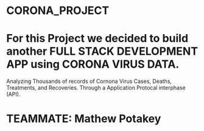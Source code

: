 # CORONA_PROJECT

# For this Project we decided to build another FULL STACK DEVELOPMENT APP using CORONA VIRUS DATA. 
   Analyzing Thousands of records of Cornona Virus Cases, Deaths, Treatments, and Recoveries. Through a Application Protocal
   interphase (API). 
# TEAMMATE: Mathew Potakey


 

